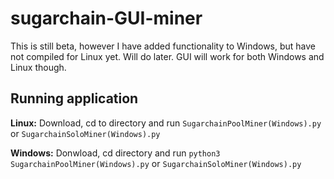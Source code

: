 # sugarchain-GUI-miner
This is still beta, however I have added functionality to Windows, but have not compiled for Linux yet. Will do later. GUI will work for both Windows and Linux though.

## Running application
**Linux:** Download, cd to directory and run `SugarchainPoolMiner(Windows).py` or `SugarchainSoloMiner(Windows).py`

**Windows:** Donwload, cd directory and run `python3 SugarchainPoolMiner(Windows).py` or `SugarchainSoloMiner(Windows).py`
